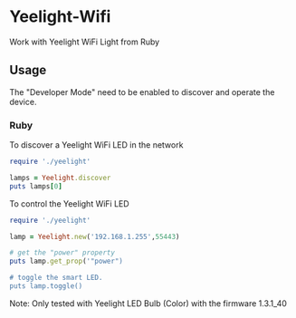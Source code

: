# Yeelight-Wifi

Work with Yeelight WiFi Light from Ruby

## Usage

The "Developer Mode" need to be enabled to discover and operate the device.

### Ruby

To discover a Yeelight WiFi LED in the network

``` ruby
require './yeelight'

lamps = Yeelight.discover
puts lamps[0]
```

To control the Yeelight WiFi LED

``` ruby
require './yeelight'

lamp = Yeelight.new('192.168.1.255',55443)

# get the "power" property
puts lamp.get_prop('"power")

# toggle the smart LED.
puts lamp.toggle()
```

Note: Only tested with Yeelight LED Bulb (Color) with the firmware 1.3.1_40


